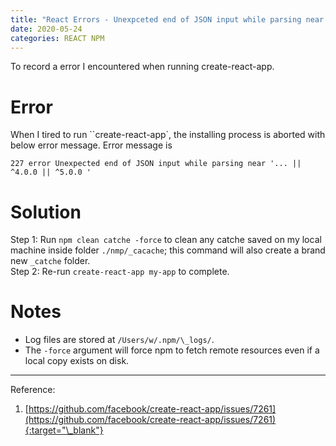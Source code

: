 ```yaml
---
title: "React Errors - Unexpceted end of JSON input while parsing near..."
date: 2020-05-24
categories: REACT NPM
---
```


<!--excerpt.start-->To record a error I encountered when running create-react-app. <!--excerpt.end-->

# Error

When I tired to run ``create-react-app`, the installing process is aborted with below error message. Error message is

```
227 error Unexpected end of JSON input while parsing near '... || ^4.0.0 || ^5.0.0 '
```

# Solution

Step 1: Run `npm clean catche -force` to clean any catche saved on my local machine inside folder `./nmp/_cacache`; this command will also create a brand new `_catche` folder.  
Step 2: Re-run `create-react-app my-app` to complete.

# Notes

- Log files are stored at `/Users/w/.npm/\_logs/`.
- The `-force` argument will force npm to fetch remote resources even if a local copy exists on disk.

---

Reference:

1. [https://github.com/facebook/create-react-app/issues/7261](https://github.com/facebook/create-react-app/issues/7261){:target="\_blank"}
